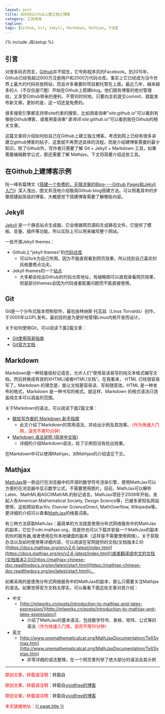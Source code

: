 ```yaml
---
layout: post
title: 如何在Github上建立独立博客
category: 工具使用
tagline: 
tags: [Github, Git, Jekyll, Markdown, Mathjax, 介绍]
---
```

{% include JB/setup %}

## 引言

对很多码农而言，[Github](https://github.com/)并不陌生，它号称程序员的Facebook。到2015年，Github已经有超过900万注册用户和2000万代码仓库。事实上它已经成为当今世界上最大的代码存放网站，而且许多重要的项目都托管在上面。最近几年，越来越多的人（不仅仅是IT圈）开始在Github上搭建blog。他们既有博客的绝对管理权，又享受Github带来的便利，不管何时何地，只要向主机提交commit，就能发布新文章。更妙的是，这一切还是免费的。

很多搜索引擎都支持带site约束的搜索，比如用查询串"*site:github.io*"可以看到有哪些Github博客，或者用查询串"*查询词 site:github.io*"可以看到放在Github的相关文章。

这篇文章将介绍如何给自己在Github上建立独立博客。考虑到网上已经有很多讲建立github博客的帖子，这里就不再赘述具体的流程，而是介绍建博客需要的最少知识。除了Github外，写作者只需要了解 Git + Jekyll + Markdown 工具，如果需要编辑数学公式，那还需要了解 Mathjax。下文将简要介绍这些工具。

## 在Github上建博客示例

阮一峰有篇博文《[搭建一个免费的，无限流量的Blog----Github Pages和Jekyll入门](http://www.ruanyifeng.com/blog/2012/08/blogging_with_jekyll.html)》深入浅出、图文并茂地介绍极简Github blog搭建方法。可以照着其中的步骤搭建起简易的博客，大概感觉下搭建博客需要了解哪些内容。

## Jekyll

[Jekyll](https://jekyllrb.com/) 是一个静态站点生成器，它会根据网页源码生成静态文件。它提供了模板、变量、插件等功能，所以实际上可以用来编写整个网站。

一些开源Jekyll themes：

+ Github上"jekyll themes"的[代码仓库](https://github.com/search?q=jekyll+theme&type=Repositories)
    - 可以fork为自己所用。因为不能直观看到网页效果，所以找到自己喜欢的风格要费点功夫。
+ Jekyll themes的一个[站点](http://jekyllthemes.org/)
    - 大多都会给出Github的代码仓库地址，有缩略图可以直观查看网页效果，但是部分themes会因为代码或者配置问题而不能直接使用。

## Git

Git是一个分布式版本控制软件，最初由林纳斯·托瓦兹（Linus Torvalds）创作，于2005年以GPL发布。最初目的是为更好地管理Linux内核开发而设计。

关于如何使用Git，可以阅读下面2篇文章：

+ [Git使用简易指南](http://www.bootcss.com/p/git-guide/)
+ [Git官方文档](https://git-scm.com/doc)

## Markdown

Markdown是一种轻量级标记语言，允许人们“使用易读易写的纯文本格式编写文档，然后转换成有效的XHTML(或者HTML)文档”。在我看来， HTML 已经很容易写了。Markdown 的理念是，能让文档更容易读、写和随意改。HTML 是一种发布的格式，Markdown 是一种书写的格式。就这样，Markdown 的格式语法只涵盖纯文本可以涵盖的范围。

关于Markdown的语法，可以阅读下面2篇文章：

+ [献给写作者的 Markdown 新手指南](http://www.jianshu.com/p/q81RER)
    - 此文介绍了Markdown的常用语法，并给出示例及其效果。<font color='red'>（作为快速入门用，读完不用10分钟）</font>
+ [Markdown 语法说明 (简体中文版)](http://wowubuntu.com/markdown/)
    - 详细的介绍Markdown语法，给了示例但没有给出效果。

在Markdown中可以使用Mathjax，对Mathjax的介绍请见下文。

## Mathjax

[MathJax](http://www.mathjax.org/)是一款运行在浏览器中的开源的数学符号渲染引擎，使用MathJax可以方便的在浏览器中显示数学公式，不需要使用图片。目前，MathJax可以解析Latex、MathML和ASCIIMathML的标记语言。MathJax项目于2009年开始，发起人有American Mathematical Society, Design Science等，已被多家知名网站使用，这些网站有arXiv, Elsevier ScienceDirect, MathOverflow, Wikipedia等。更详细的介绍可以查看[MathJax](https://en.wikipedia.org/wiki/MathJax)的维基词条。

有三种方法获取MathJax：最简单的方法就是使用分布式网络服务中的MathJax的副本，它位于cdn.mathjax.org，但是你也可以下载并安装一个MathJax的副本到你的服务器,或者使用在你本地硬盘的副本（这样是不需要使用网络）。关于获取办法以及如何使用等详细内容，可以阅读在官网提供的文档(文档版本2.6)([https://docs.mathjax.org/en/v2.6-latest/index.html](https://docs.mathjax.org/en/v2.6-latest/index.html))或者翻译成中文的文档(文档版本2.0)([https://mathjax-chinese-doc.readthedocs.org/en/latest/start.html](https://mathjax-chinese-doc.readthedocs.org/en/latest/start.html))。

如果采用的是使用分布式网络服务中的MathJax的副本，那么只需要关注Mathjax的语法。如果觉得官方文档太厚实，可以看看下面这些文章对其介绍：

+ 中文
    - [http://mlworks.cn/posts/introduction-to-mathjax-and-latex-expression/](http://mlworks.cn/posts/introduction-to-mathjax-and-latex-expression/)
        + 介绍了MathJax的基本语法，包括数学符号、表格、矩阵、公式等的语法<font color='red'>（作为快速入门用，读完不用10分钟）</font>
+ 英文
    - [http://www.onemathematicalcat.org/MathJaxDocumentation/TeXSyntax.htm](http://www.onemathematicalcat.org/MathJaxDocumentation/TeXSyntax.htm)
        + 非常详细的语法整理，在一个网页里列举了绝大部分的语法及其示例

* * *

<font color='red'>原创文章，转载请注明</font>：转载自

<font color='red'>原创文章，转载请注明</font>：转载自[vividfree的博客](http://vividfree.github.io/)

<font color='red'>原创文章，转载请注明：</font>转载自[vividfree的博客](http://vividfree.github.io/)

<font color='red'>本文链接地址：</font>[{{ page.title }}](http://vividfree.github.io/%E5%B7%A5%E5%85%B7%E4%BD%BF%E7%94%A8/2015/10/24/how-to-construct-blog-on-github/)
